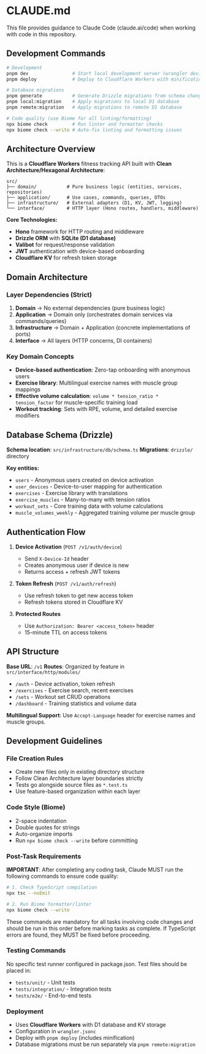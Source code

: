 # CLAUDE.md

This file provides guidance to Claude Code (claude.ai/code) when working with code in this repository.

## Development Commands

```bash
# Development
pnpm dev                # Start local development server (wrangler dev)
pnpm deploy             # Deploy to Cloudflare Workers with minification

# Database migrations
pnpm generate           # Generate Drizzle migrations from schema changes
pnpm local:migration    # Apply migrations to local D1 database
pnpm remote:migration   # Apply migrations to remote D1 database

# Code quality (use Biome for all linting/formatting)
npx biome check         # Run linter and formatter checks
npx biome check --write # Auto-fix linting and formatting issues
```

## Architecture Overview

This is a **Cloudflare Workers** fitness tracking API built with **Clean Architecture/Hexagonal Architecture**:

```
src/
├── domain/           # Pure business logic (entities, services, repositories)
├── application/      # Use cases, commands, queries, DTOs  
├── infrastructure/   # External adapters (D1, KV, JWT, logging)
└── interface/        # HTTP layer (Hono routes, handlers, middleware)
```

**Core Technologies:**
- **Hono** framework for HTTP routing and middleware
- **Drizzle ORM** with **SQLite (D1 database)** 
- **Valibot** for request/response validation
- **JWT** authentication with device-based onboarding
- **Cloudflare KV** for refresh token storage

## Domain Architecture

### Layer Dependencies (Strict)
1. **Domain** → No external dependencies (pure business logic)
2. **Application** → Domain only (orchestrates domain services via commands/queries)
3. **Infrastructure** → Domain + Application (concrete implementations of ports)
4. **Interface** → All layers (HTTP concerns, DI containers)

### Key Domain Concepts
- **Device-based authentication**: Zero-tap onboarding with anonymous users
- **Exercise library**: Multilingual exercise names with muscle group mappings
- **Effective volume calculation**: `volume * tension_ratio * tension_factor` for muscle-specific training load
- **Workout tracking**: Sets with RPE, volume, and detailed exercise modifiers

## Database Schema (Drizzle)

**Schema location**: `src/infrastructure/db/schema.ts`
**Migrations**: `drizzle/` directory

**Key entities:**
- `users` - Anonymous users created on device activation
- `user_devices` - Device-to-user mapping for authentication
- `exercises` - Exercise library with translations
- `exercise_muscles` - Many-to-many with tension ratios
- `workout_sets` - Core training data with volume calculations
- `muscle_volumes_weekly` - Aggregated training volume per muscle group

## Authentication Flow

1. **Device Activation** (`POST /v1/auth/device`)
   - Send `X-Device-Id` header
   - Creates anonymous user if device is new
   - Returns access + refresh JWT tokens

2. **Token Refresh** (`POST /v1/auth/refresh`)
   - Use refresh token to get new access token
   - Refresh tokens stored in Cloudflare KV

3. **Protected Routes**
   - Use `Authorization: Bearer <access_token>` header
   - 15-minute TTL on access tokens

## API Structure

**Base URL**: `/v1`
**Routes**: Organized by feature in `src/interface/http/modules/`
- `/auth` - Device activation, token refresh
- `/exercises` - Exercise search, recent exercises  
- `/sets` - Workout set CRUD operations
- `/dashboard` - Training statistics and volume data

**Multilingual Support**: Use `Accept-Language` header for exercise names and muscle groups.

## Development Guidelines

### File Creation Rules
- Create new files only in existing directory structure
- Follow Clean Architecture layer boundaries strictly
- Tests go alongside source files as `*.test.ts`
- Use feature-based organization within each layer

### Code Style (Biome)
- 2-space indentation
- Double quotes for strings
- Auto-organize imports
- Run `npx biome check --write` before committing

### Post-Task Requirements
**IMPORTANT**: After completing any coding task, Claude MUST run the following commands to ensure code quality:
```bash
# 1. Check TypeScript compilation
npx tsc --noEmit

# 2. Run Biome formatter/linter
npx biome check --write
```
These commands are mandatory for all tasks involving code changes and should be run in this order before marking tasks as complete. If TypeScript errors are found, they MUST be fixed before proceeding.

### Testing Commands
No specific test runner configured in package.json. Test files should be placed in:
- `tests/unit/` - Unit tests
- `tests/integration/` - Integration tests  
- `tests/e2e/` - End-to-end tests

### Deployment
- Uses **Cloudflare Workers** with D1 database and KV storage
- Configuration in `wrangler.jsonc`
- Deploy with `pnpm deploy` (includes minification)
- Database migrations must be run separately via `pnpm remote:migration`